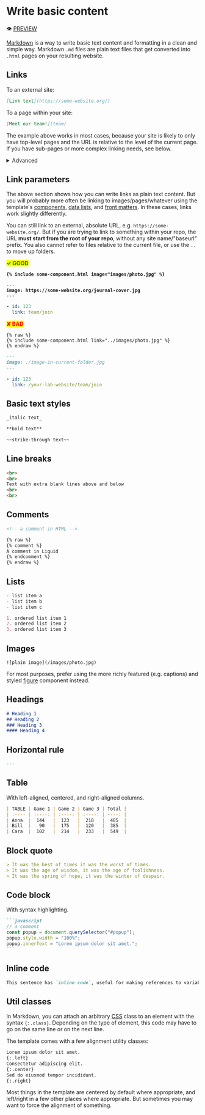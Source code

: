 # Write basic content

:eye: [PREVIEW](https://greenelab.github.io/lab-website-template/testbed#basic-formatting)

[Markdown](https://commonmark.org/help/) is a way to write basic text content and formatting in a clean and simple way. Markdown `.md` files are plain text files that get converted into `.html` pages on your resulting website.

## Links

To an external site:

```markdown
[Link text](https://some-website.org/)
```

To a page within your site:

```markdown
[Meet our team!](team)
```

The example above works in most cases, because your site is likely to only have top-level pages and the URL is relative to the level of the current page. If you have sub-pages or more complex linking needs, see below.

<details>

<summary>Advanced</summary>

You can of course use any [standard path syntax](https://www.w3schools.com/html/html\_filepaths.asp):

```markdown
Page/photo located in same folder as current page (i.e. a sub-page)
[Link text](page)
[Link text](photo.jpg)

Photo located in sub-folder of current page
[Link text](assets/photo.jpg)

Photo located in folder one level up from current page
[Link text](../photo.jpg)

Page/sub-page, starting from root of website
[Link text](/page)
[Link text](/page/sub-page)
```

But note, if starting from root (last examples above), you need to prepend your "baseurl", if the [URL you set up](../getting-started/set-up-your-url.md) has one (e.g. `your-lab.github.io/your-lab-website`):

```markdown
Manually prepend baseurl
[Link text](/your-lab-website/page/sub-page)

Jekyll automatically prepends the right baseurl
[Link text]({{ "/page/sub-page" | relative_url }})
[Link text]({% raw %}
{% link page/sub-page/index.md %}
{% endraw %})
```

</details>

## Link parameters

The above section shows how you can write links as plain text content. But you will probably more often be linking to images/pages/whatever using the template's [components](components/), [data lists](repo-structure.md#data-and-components), and [front matters](edit-pages.md#edit-page-details). In these cases, links work slightly differently.

You can still link to an external, absolute URL, e.g. `https://some-website.org/`. But if you are trying to link to something within your repo, the URL **must start from the root of your repo**, without any site name/"baseurl" prefix. You also cannot refer to files relative to the current file, or use the `..` to move up folders.

<mark style="color:green;">**✓ GOOD**</mark>

<pre class="language-liquid"><code class="lang-liquid"><strong>{% include some-component.html image="images/photo.jpg" %}
</strong></code></pre>

<pre class="language-markdown"><code class="lang-markdown">---
<strong>image: https://some-website.org/journal-cover.jpg
</strong>---
</code></pre>

```yaml
- id: 123
  link: team/join
```

<mark style="color:red;">**✘ BAD**</mark>

```liquid
{% raw %}
{% include some-component.html link="../images/photo.jpg" %}
{% endraw %}
```

```markdown
---
image: ./image-in-current-folder.jpg
---
```

```yaml
- id: 123
  link: /your-lab-website/team/join
```

## **Basic text styles**

```markdown
_italic text_
```

```markdown
**bold text**
```

```markdown
~~strike-through text~~
```

## **Line breaks**

```html
<br>
<br>
Text with extra blank lines above and below
<br>
<br>
```

## **Comments**

```markdown
<!-- a comment in HTML -->

{% raw %}
{% comment %}
A comment in Liquid
{% endcomment %}
{% endraw %}
```

## **Lists**

```markdown
- list item a
- list item b
- list item c
```

```markdown
1. ordered list item 1
2. ordered list item 2
3. ordered list item 3
```

## Images

```
![plain image](/images/photo.jpg)
```

For most purposes, prefer using the more richly featured (e.g. captions) and styled [figure](components/figure.md) component instead.

## **Headings**

```markdown
# Heading 1
## Heading 2
### Heading 3
#### Heading 4
```

## **Horizontal rule**

```markdown
---
```

## **Table**

With left-aligned, centered, and right-aligned columns.

```markdown
| TABLE | Game 1 | Game 2 | Game 3 | Total |
| :---- | :----: | :----: | :----: | ----: |
| Anna  |  144   |  123   |  218   |  485  |
| Bill  |   90   |  175   |  120   |  385  |
| Cara  |  102   |  214   |  233   |  549  |
```

## **Block quote**

```markdown
> It was the best of times it was the worst of times.
> It was the age of wisdom, it was the age of foolishness.
> It was the spring of hope, it was the winter of despair.
```

## **Code block**

With syntax highlighting.

````markdown
```javascript
// a comment
const popup = document.querySelector("#popup");
popup.style.width = "100%";
popup.innerText = "Lorem ipsum dolor sit amet.";
```
````

## **Inline code**

```markdown
This sentence has `inline code`, useful for making references to variables, packages, versions, etc. within a sentence.
```

## **Util classes**

In Markdown, you can attach an arbitrary [CSS](../advanced/background-knowledge.md) class to an element with the syntax `{:.class}`. Depending on the type of element, this code may have to go on the same line or on the next line.

The template comes with a few alignment utility classes:

```markdown
Lorem ipsum dolor sit amet.
{:.left}
Consectetur adipiscing elit.
{:.center}
Sed do eiusmod tempor incididunt.
{:.right}
```

Most things in the template are centered by default where appropriate, and left/right in a few other places where appropriate. But sometimes you may want to force the alignment of something.

